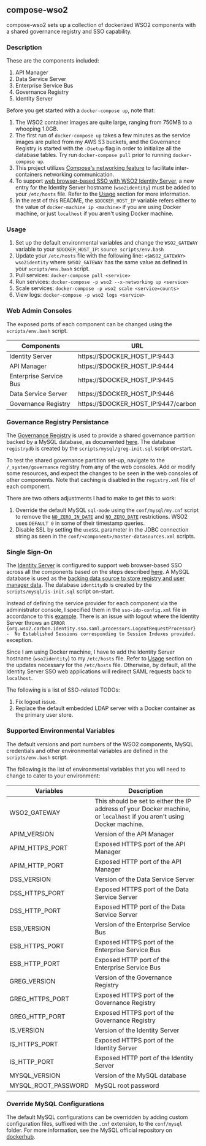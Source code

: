 ## compose-wso2

compose-wso2 sets up a collection of dockerized WSO2 components with a shared governance registry and SSO capability.

### Description

These are the components included:

1. API Manager
2. Data Service Server
3. Enterprise Service Bus
4. Governance Registry
5. Identity Server

Before you get started with a `docker-compose up`, note that:

1. The WSO2 container images are quite large, ranging from 750MB to a whooping 1.0GB.
2. The first run of `docker-compose up` takes a few minutes as the service images are pulled from my AWS S3 buckets, and the Governance Registry is started with the `-Dsetup` flag in order to initialize all the database tables. Try run `docker-compose pull` prior to running `docker-compose up`.
3. This project utilizes [Compose's networking feature](https://docs.docker.com/compose/networking/) to facilitate inter-containers networking communication.
4. To support [web browser-based SSO with WSO2 Identity Server](https://docs.wso2.com/display/IS510/Configuring+SAML2+Single-Sign-On+Across+Different+WSO2+Products), a new entry for the Identity Server hostname (`wso2identity`) must be added to your `/etc/hosts` file. Refer to the [Usage](#usage) section for more information.
5. In the rest of this README, the `$DOCKER_HOST_IP` variable refers either to the value of `docker-machine ip <machine>` if you are using Docker machine, or just `localhost` if you aren't using Docker machine.

### Usage

1. Set up the default environmental variables and change the `WSO2_GATEWAY` variable to your `$DOCKER_HOST_IP`: `source scripts/env.bash`
2. Update your `/etc/hosts` file with the following line: `<$WSO2_GATEWAY> wso2identity` where `$WSO2_GATEWAY` has the same value as defined in your `scripts/env.bash` script.
3. Pull services: `docker-compose pull <service>`
4. Run services: `docker-compose -p wso2 --x-networking up <service>`
5. Scale services: `docker-compose -p wso2 scale <service=counts>`
6. View logs: `docker-compose -p wso2 logs <service>`

### Web Admin Consoles

The exposed ports of each component can be changed using the `scripts/env.bash` script.

Components             | URL
---------------------- | -----------------------------
Identity Server        | https://$DOCKER_HOST_IP:9443
API Manager            | https://$DOCKER_HOST_IP:9444
Enterprise Service Bus | https://$DOCKER_HOST_IP:9445
Data Service Server    | https://$DOCKER_HOST_IP:9446
Governance Registry    | https://$DOCKER_HOST_IP:9447/carbon

### Governance Registry Persistance

The [Governance Registry](http://wso2.com/products/governance-registry/) is used to provide a shared governance partition backed by a MySQL database, as documented [here](https://docs.wso2.com/display/ESB490/Governance+Partition+in+a+Remote+Registry). The database `registrydb` is created by the `scripts/mysql/greg-init.sql` script on-start. 

To test the shared governance partition set-up, navigate to the `/_system/governance` registry from any of the web consoles. Add or modify some resources, and expect the changes to be seen in the web consoles of other components. Note that caching is disabled in the `registry.xml` file of each component.

There are two others adjustments I had to make to get this to work:

1. Override the default MySQL `sql-mode` using the `conf/mysql/my.cnf` script to remove the [`NO_ZERO_IN_DATE`](http://dev.mysql.com/doc/refman/5.7/en/sql-mode.html#sqlmode_no_zero_in_date) and [`NO_ZERO_DATE`](http://dev.mysql.com/doc/refman/5.7/en/sql-mode.html#sqlmode_no_zero_date) restrictions. WSO2 uses `DEFAULT 0` in some of their timestamp queries.
2. Disable SSL by setting the `useSSL` parameter in the JDBC connection string as seen in the `conf/<component>/master-datasources.xml` scripts.

### Single Sign-On

The [Identity Server](http://wso2.com/products/identity-server/) is configured to support web browser-based SSO across all the components based on the steps described [here](https://docs.wso2.com/display/IS510/Configuring+SAML2+Single-Sign-On+Across+Different+WSO2+Products). A MySQL database is used as the [backing data source to store registry and user manager data](https://docs.wso2.com/display/IS510/Setting+up+MySQL). The database `identitydb` is created by the `scripts/mysql/is-init.sql` script on-start.

Instead of defining the service provider for each component via the administrator console, I specified them in the `sso-idp-config.xml` file in accordance to this [example](https://docs.wso2.com/display/IS510/Configuring+a+SP+and+IdP+Using+Configuration+Files). There is an issue with logout where the Identity Server throws an `ERROR {org.wso2.carbon.identity.sso.saml.processors.LogoutRequestProcessor} -  No Established Sessions corresponding to Session Indexes provided.` exception.

Since I am using Docker machine, I have to add the Identity Server hostname (`wso2identity`) to my `/etc/hosts` file. Refer to [Usage](#usage) section on the updates necessary for the `/etc/hosts` file. Otherwise, by default, all the Identity Server SSO web applications will redirect SAML requests back to `localhost`.

The following is a list of SSO-related TODOs:

1. Fix logout issue.
2. Replace the default embedded LDAP server with a Docker container as the primary user store.

### Supported Environmental Variables

The default versions and port numbers of the WSO2 components, MySQL credentials and other environmental variables are defined in the `scripts/env.bash` script.

The following is the list of environmental variables that you will need to change to cater to your environment:

Variables           | Description
------------------- | --------------------------------
WSO2_GATEWAY        | This should be set to either the IP address of your Docker machine, or `localhost` if you aren't using Docker machine.
APIM_VERSION        | Version of the API Manager
APIM_HTTPS_PORT     | Exposed HTTPS port of the API Manager
APIM_HTTP_PORT      | Exposed HTTP port of the API Manager
DSS_VERSION         | Version of the Data Service Server
DSS_HTTPS_PORT      | Exposed HTTPS port of the Data Service Server
DSS_HTTP_PORT       | Exposed HTTP port of the Data Service Server
ESB_VERSION         | Version of the Enterprise Service Bus
ESB_HTTPS_PORT      | Exposed HTTPS port of the Enterprise Service Bus
ESB_HTTP_PORT       | Exposed HTTP port of the Enterprise Service Bus
GREG_VERSION        | Version of the Governance Registry
GREG_HTTPS_PORT     | Exposed HTTPS port of the Governance Registry
GREG_HTTP_PORT      | Exposed HTTPS port of the Governance Registry
IS_VERSION          | Version of the Identity Server
IS_HTTPS_PORT       | Exposed HTTPS port of the Identity Server
IS_HTTP_PORT        | Exposed HTTP port of the Identity Server
MYSQL_VERSION       | Version of the MySQL database
MYSQL_ROOT_PASSWORD | MySQL root password

### Override MySQL Configurations

The default MySQL configurations can be overridden by adding custom configuration files, suffixed with the `.cnf` extension, to the `conf/mysql` folder. For more information, see the MySQL official repository on [dockerhub](https://hub.docker.com/_/mysql/).
